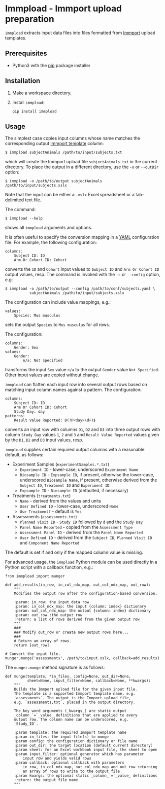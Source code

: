 # Immpload - Immport upload preparation

`immpload` extracts input data files into files formatted from
[Immport](http://www.immport.org/home) upload templates.

## Prerequisites

* Python3 with the [pip](https://pypi.org/project/pip/) package installer

## Installation

1. Make a workspace directory.

2. Install `immpload`:

       pip install immpload

## Usage

The simplest case copies input columns whose name matches
the corresponding output
[Immport template](https://www.immport.org/resources/dataTemplates)
column:
```
$ immpload subjectAnimals /path/to/input/subjects.txt
```
which will create the Immport upload file `subjectAnimals.txt`
in the current directory. To place the output in a different
directory, use the `-o` or `--outDir` option:
```
$ immpload -o /path/to/output subjectAnimals /path/to/input/subjects.xslx
```
Note that the input can be either a `.xslx` Excel spreadsheet
or a tab-delimited text file.

The command:
```
$ immpload --help
```
shows all `immpload` arguments and options.

It is often useful to specify the conversion mapping in a
[YAML](https://en.wikipedia.org/wiki/YAML) configuration file.
For example, the following configuration:
```
columns:
    Subject ID: ID
    Arm Or Cohort ID: Cohort
```
converts the `ID` and `Cohort` input values to `Subject ID` and
`Arm Or Cohort ID` output values, resp. The command is invoked
with the `-c` or `--config` option, e.g:
```
$ immpload -o /path/to/output --config /path/to/conf/subjects.yaml \
           subjectAnimals /path/to/input/subjects.xslx
```

The configuration can include value mappings, e.g.:
```
values:
    Species: Mus musculus
```
sets the output `Species` to `Mus musculus` for all rows.

The configuration:
```
columns:
    Gender: Sex
values:
    Gender:
        n/a: Not Specified
```
transforms the input `Sex` value `n/a` to the output `Gender` value
`Not Specified`. Other input values are copied without change.

`immpload` can flatten each input row into several output rows based
on matching input column names against a pattern. The configuration:
```
columns:
    Subject ID: ID
    Arm Or Cohort ID: Cohort
    Study Day: day
patterns:
    Result Value Reported: D(?P<day>\d+)$
```
converts an input row with columns `D1`, `D2` and `D3` into three
output rows with column `Study Day` values `1`, `2` and `3`
and `Result Value Reported` values given by the `D1`, `D2` and `D3`
input values, resp.

`immpload` supplies certain required output columns with a reasonable
default, as follows:

* Experiment Samples (`experimentSamples.*.txt`)
    * `Experiment ID` - lower-case, underscored `Experiment Name`
    * `Biosample ID` - `Expsample ID`, if present, otherwise the
       lower-case, underscored `Biosample Name`, if present,
       otherwise derived from the `Subject ID`,  `Treatment ID`
       and `Experiment ID`
    * `Expsample ID` - `Biosample ID` (defaulted, if necessary)
* Treatments (`treatments.txt`)
    * `Name` - derived from the values and units
    * `User Defined ID` - lower-case, underscored `Name`
    * `Use Treatment?` - default is `Yes`
* Assessments (`assessments.txt`)
    * `Planned Visit ID` - `Study ID` followed by `d` and the `Study Day`
    * `Panel Name Reported` - copied from the `Assessment Type`
    * `Assessment Panel ID` - derived from the `Panel Name Reported`
    * `User Defined ID` - derived from the `Subject ID`,
      `Planned Visit ID` and `Component Name Reported`

The default is set if and only if the mapped column value is missing.

For advanced usage, the `immpload` Python module can be used directly
in a Python script with a callback function, e.g.:
```
from immpload import munger

def add_results(in_row, in_col_ndx_map, out_col_ndx_map, out_row):
    """
    Modifies the output row after the configuration-based conversion.

    :param: in_row: the input data row
    :param: in_col_ndx_map: the input {column: index} dictionary
    :param: out_col_ndx_map: the output {column: index} dictionary
    :param: out_row :the output row
    :return: a list of rows derived from the given output row
    """
    ###
    ### Modify out_row or create new output rows here...
    ###
    # Return an array of rows.
    return [out_row]

# Convert the input file.
munger.munge('assessments', /path/to/input.xslx, callback=add_results)
```

The `munger.munge` method signature is as follows:
```
def munge(template, *in_files, config=None, out_dir=None,
          sheet=None, input_filter=None, callback=None, **kwargs):
    """
    Builds the Immport upload file for the given input file.
    The template is a supported Immport template name, e.g.
    `assessments`. The output is the Immport upload file,
    e.g. `assessments,txt`, placed in the output directory.

    The key word arguments (_kwargs_) are static output
    _column_`=`_value_ definitions that are applied to every
    output row. The column name can be underscored, e.g.
    `Study_ID`.

    :param template: the required Immport template name
    :param in_files: the input file(s) to munge
    :param config: the configuration dictionary or file name
    :param out_dir: the target location (default current directory)
    :param sheet: for an Excel workbook input file, the sheet to open
    :param input_filter: optional generator which has parameter
        input row and yields valid rows
    :param callback: optional callback with parameters
        in_row, in_col_ndx_map, out_col_ndx_map and out_row returning
        an array of rows to write to the output file
    :param kwargs: the optional static _column_`=`_value_ definitions
    :return: the output file name
    """
```
